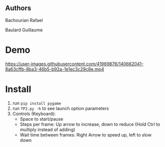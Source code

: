 ## Authors
Bachourian Rafael

Baulard Guillaume

# Demo

https://user-images.githubusercontent.com/41969876/140662041-8a63cffb-8ba3-46b5-b92a-1e1ec3c29c8e.mp4

# Install
1) run `pip install pygame`
2) run `TP2.py -h` to see launch option parameters
3) Controls (Keyboard):
    - Space to start/pause
    - Steps per frame: Up arrow to increase, down to reduce (Hold Ctrl to multiply instead of adding)
    - Wait time between frames: Right Arrow to speed up, left to slow down
    
